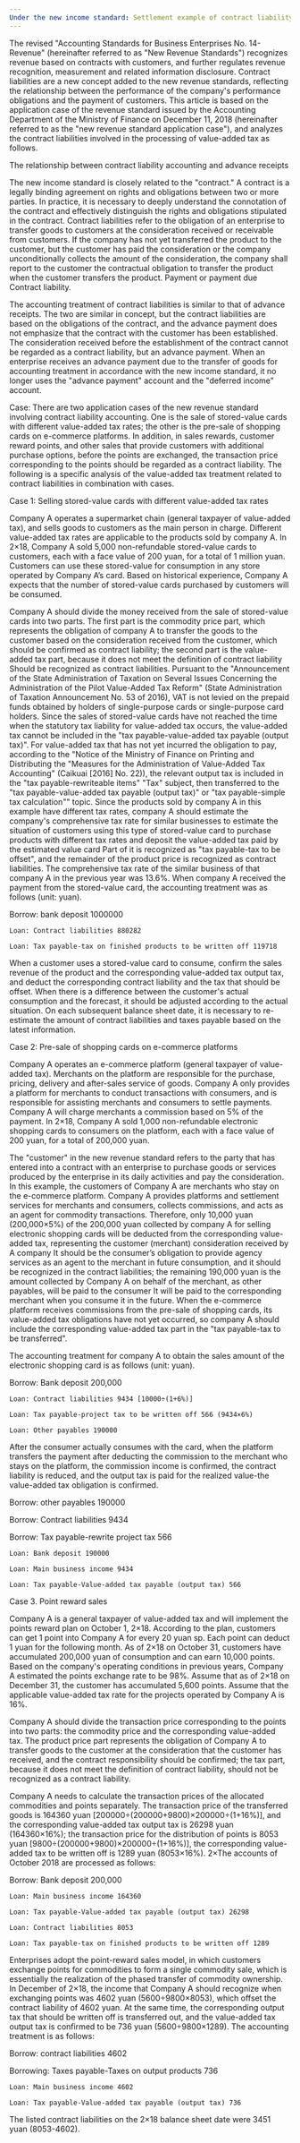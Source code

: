 ```yaml
---
Under the new income standard: Settlement example of contract liability tax treatment
---
```

The revised "Accounting Standards for Business Enterprises No. 14-Revenue" (hereinafter referred to as "New Revenue Standards") recognizes revenue based on contracts with customers, and further regulates revenue recognition, measurement and related information disclosure. Contract liabilities are a new concept added to the new revenue standards, reflecting the relationship between the performance of the company's performance obligations and the payment of customers. This article is based on the application case of the revenue standard issued by the Accounting Department of the Ministry of Finance on December 11, 2018 (hereinafter referred to as the "new revenue standard application case"), and analyzes the contract liabilities involved in the processing of value-added tax as follows.
<!-- more -->
The relationship between contract liability accounting and advance receipts

The new income standard is closely related to the "contract." A contract is a legally binding agreement on rights and obligations between two or more parties. In practice, it is necessary to deeply understand the connotation of the contract and effectively distinguish the rights and obligations stipulated in the contract. Contract liabilities refer to the obligation of an enterprise to transfer goods to customers at the consideration received or receivable from customers. If the company has not yet transferred the product to the customer, but the customer has paid the consideration or the company unconditionally collects the amount of the consideration, the company shall report to the customer the contractual obligation to transfer the product when the customer transfers the product. Payment or payment due Contract liability.

The accounting treatment of contract liabilities is similar to that of advance receipts. The two are similar in concept, but the contract liabilities are based on the obligations of the contract, and the advance payment does not emphasize that the contract with the customer has been established. The consideration received before the establishment of the contract cannot be regarded as a contract liability, but an advance payment. When an enterprise receives an advance payment due to the transfer of goods for accounting treatment in accordance with the new income standard, it no longer uses the "advance payment" account and the "deferred income" account.

Case: There are two application cases of the new revenue standard involving contract liability accounting. One is the sale of stored-value cards with different value-added tax rates; the other is the pre-sale of shopping cards on e-commerce platforms. In addition, in sales rewards, customer reward points, and other sales that provide customers with additional purchase options, before the points are exchanged, the transaction price corresponding to the points should be regarded as a contract liability. The following is a specific analysis of the value-added tax treatment related to contract liabilities in combination with cases.

Case 1: Selling stored-value cards with different value-added tax rates

Company A operates a supermarket chain (general taxpayer of value-added tax), and sells goods to customers as the main person in charge. Different value-added tax rates are applicable to the products sold by company A. In 2×18, Company A sold 5,000 non-refundable stored-value cards to customers, each with a face value of 200 yuan, for a total of 1 million yuan. Customers can use these stored-value for consumption in any store operated by Company A’s card. Based on historical experience, Company A expects that the number of stored-value cards purchased by customers will be consumed.

Company A should divide the money received from the sale of stored-value cards into two parts. The first part is the commodity price part, which represents the obligation of company A to transfer the goods to the customer based on the consideration received from the customer, which should be confirmed as contract liability; the second part is the value-added tax part, because it does not meet the definition of contract liability Should be recognized as contract liabilities. Pursuant to the "Announcement of the State Administration of Taxation on Several Issues Concerning the Administration of the Pilot Value-Added Tax Reform" (State Administration of Taxation Announcement No. 53 of 2016), VAT is not levied on the prepaid funds obtained by holders of single-purpose cards or single-purpose card holders. Since the sales of stored-value cards have not reached the time when the statutory tax liability for value-added tax occurs, the value-added tax cannot be included in the "tax payable-value-added tax payable (output tax)". For value-added tax that has not yet incurred the obligation to pay, according to the "Notice of the Ministry of Finance on Printing and Distributing the "Measures for the Administration of Value-Added Tax Accounting" (Caikuai [2016] No. 22)), the relevant output tax is included in the "tax payable-rewriteable items" "Tax" subject, then transferred to the "tax payable-value-added tax payable (output tax)" or "tax payable-simple tax calculation"" topic. Since the products sold by company A in this example have different tax rates, company A should estimate the company's comprehensive tax rate for similar businesses to estimate the situation of customers using this type of stored-value card to purchase products with different tax rates and deposit the value-added tax paid by the estimated value card Part of it is recognized as "tax payable-tax to be offset", and the remainder of the product price is recognized as contract liabilities. The comprehensive tax rate of the similar business of that company A in the previous year was 13.6%. When company A received the payment from the stored-value card, the accounting treatment was as follows (unit: yuan).

Borrow: bank deposit 1000000

    Loan: Contract liabilities 880282

    Loan: Tax payable-tax on finished products to be written off 119718

When a customer uses a stored-value card to consume, confirm the sales revenue of the product and the corresponding value-added tax output tax, and deduct the corresponding contract liability and the tax that should be offset. When there is a difference between the customer's actual consumption and the forecast, it should be adjusted according to the actual situation. On each subsequent balance sheet date, it is necessary to re-estimate the amount of contract liabilities and taxes payable based on the latest information.

Case 2: Pre-sale of shopping cards on e-commerce platforms

Company A operates an e-commerce platform (general taxpayer of value-added tax). Merchants on the platform are responsible for the purchase, pricing, delivery and after-sales service of goods. Company A only provides a platform for merchants to conduct transactions with consumers, and is responsible for assisting merchants and consumers to settle payments. Company A will charge merchants a commission based on 5% of the payment. In 2×18, Company A sold 1,000 non-refundable electronic shopping cards to consumers on the platform, each with a face value of 200 yuan, for a total of 200,000 yuan.

The "customer" in the new revenue standard refers to the party that has entered into a contract with an enterprise to purchase goods or services produced by the enterprise in its daily activities and pay the consideration. In this example, the customers of Company A are merchants who stay on the e-commerce platform. Company A provides platforms and settlement services for merchants and consumers, collects commissions, and acts as an agent for commodity transactions. Therefore, only 10,000 yuan (200,000×5%) of the 200,000 yuan collected by company A for selling electronic shopping cards will be deducted from the corresponding value-added tax, representing the customer (merchant) consideration received by A company It should be the consumer’s obligation to provide agency services as an agent to the merchant in future consumption, and it should be recognized in the contract liabilities; the remaining 190,000 yuan is the amount collected by Company A on behalf of the merchant, as other payables, will be paid to the consumer It will be paid to the corresponding merchant when you consume it in the future. When the e-commerce platform receives commissions from the pre-sale of shopping cards, its value-added tax obligations have not yet occurred, so company A should include the corresponding value-added tax part in the "tax payable-tax to be transferred".

The accounting treatment for company A to obtain the sales amount of the electronic shopping card is as follows (unit: yuan).

Borrow: Bank deposit 200,000

    Loan: Contract liabilities 9434 [10000÷(1+6%)]

    Loan: Tax payable-project tax to be written off 566 (9434×6%)

    Loan: Other payables 190000

After the consumer actually consumes with the card, when the platform transfers the payment after deducting the commission to the merchant who stays on the platform, the commission income is confirmed, the contract liability is reduced, and the output tax is paid for the realized value-the value-added tax obligation is confirmed.

Borrow: other payables 190000

Borrow: Contract liabilities 9434

Borrow: Tax payable-rewrite project tax 566

    Loan: Bank deposit 190000

    Loan: Main business income 9434

    Loan: Tax payable-Value-added tax payable (output tax) 566

Case 3. Point reward sales

Company A is a general taxpayer of value-added tax and will implement the points reward plan on October 1, 2×18. According to the plan, customers can get 1 point into Company A for every 20 yuan sp. Each point can deduct 1 yuan for the following month. As of 2×18 on October 31, customers have accumulated 200,000 yuan of consumption and can earn 10,000 points. Based on the company's operating conditions in previous years, Company A estimated the points exchange rate to be 98%. Assume that as of 2×18 on December 31, the customer has accumulated 5,600 points. Assume that the applicable value-added tax rate for the projects operated by Company A is 16%.

Company A should divide the transaction price corresponding to the points into two parts: the commodity price and the corresponding value-added tax. The product price part represents the obligation of Company A to transfer goods to the customer at the consideration that the customer has received, and the contract responsibility should be confirmed; the tax part, because it does not meet the definition of contract liability, should not be recognized as a contract liability.

Company A needs to calculate the transaction prices of the allocated commodities and points separately. The transaction price of the transferred goods is 164360 yuan [200000÷(200000+9800)×200000÷(1+16%)], and the corresponding value-added tax output tax is 26298 yuan (164360×16%); the transaction price for the distribution of points is 8053 yuan [9800÷(200000+9800)×200000÷(1+16%)], the corresponding value-added tax to be written off is 1289 yuan (8053×16%). 2×The accounts of October 2018 are processed as follows:

Borrow: Bank deposit 200,000

    Loan: Main business income 164360

    Loan: Tax payable-Value-added tax payable (output tax) 26298

    Loan: Contract liabilities 8053

    Loan: Tax payable-tax on finished products to be written off 1289

Enterprises adopt the point-reward sales model, in which customers exchange points for commodities to form a single commodity sale, which is essentially the realization of the phased transfer of commodity ownership. In December of 2×18, the income that Company A should recognize when exchanging points was 4602 yuan (5600÷9800×8053), which offset the contract liability of 4602 yuan. At the same time, the corresponding output tax that should be written off is transferred out, and the value-added tax output tax is confirmed to be 736 yuan (5600÷9800×1289). The accounting treatment is as follows:

Borrow: contract liabilities 4602

Borrowing: Taxes payable-Taxes on output products 736

    Loan: Main business income 4602

    Loan: Tax payable-Value-added tax payable (output tax) 736

The listed contract liabilities on the 2×18 balance sheet date were 3451 yuan (8053-4602).